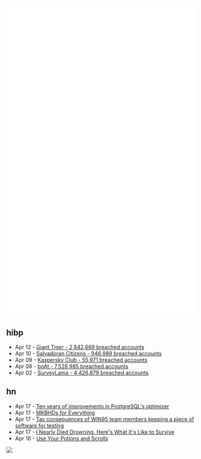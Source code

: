 ![Metrics](https://raw.githubusercontent.com/phixion/phixion/master/metrics.svg)

## hibp

<!--
for https://github.com/phixion/phixion/blob/main/.github/workflows/feeds.yml
-->
<!--START_SECTION:haveibeenpwnd-->
- Apr 12 - [Giant Tiger - 2,842,669 breached accounts](https://haveibeenpwned.com/PwnedWebsites#GiantTiger)
- Apr 10 - [Salvadoran Citizens - 946,989 breached accounts](https://haveibeenpwned.com/PwnedWebsites#SalvadoranCitizens)
- Apr 09 - [Kaspersky Club - 55,971 breached accounts](https://haveibeenpwned.com/PwnedWebsites#KasperskyClub)
- Apr 08 - [boAt - 7,528,985 breached accounts](https://haveibeenpwned.com/PwnedWebsites#boAt)
- Apr 02 - [SurveyLama - 4,426,879 breached accounts](https://haveibeenpwned.com/PwnedWebsites#SurveyLama)
<!--END_SECTION:haveibeenpwnd-->

## hn

<!--
for https://github.com/phixion/phixion/blob/main/.github/workflows/feeds.yml
-->
<!--START_SECTION:hn-->
- Apr 17 - [Ten years of improvements in PostgreSQL's optimizer](https://rmarcus.info/blog/2024/04/12/pg-over-time.html)
- Apr 17 - [MKBHDs for Everything](https://stratechery.com/2024/mkbhds-for-everything/)
- Apr 17 - [Tax consequences of WIN95 team members keeping a piece of software for testing](https://devblogs.microsoft.com/oldnewthing/20240415-47/?p=109663)
- Apr 17 - [I Nearly Died Drowning. Here's What It's Like to Survive](https://longreads.com/2024/04/02/i-nearly-died-drowning-maggie-slepian/)
- Apr 16 - [Use Your Potions and Scrolls](https://jerry.wtf/posts/use-your-potions/)
<!--END_SECTION:hn-->

<!--
for https://yhype.me
-->
![](https://hit.yhype.me/github/profile?user_id=13013670)
